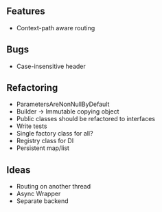 ## Features

* Context-path aware routing


## Bugs

* Case-insensitive header


## Refactoring

* ParametersAreNonNullByDefault
* Builder -> Immutable copying object
* Public classes should be refactored to interfaces
* Write tests
* Single factory class for all?
* Registry class for DI
* Persistent map/list


## Ideas

* Routing on another thread
* Async Wrapper
* Separate backend
